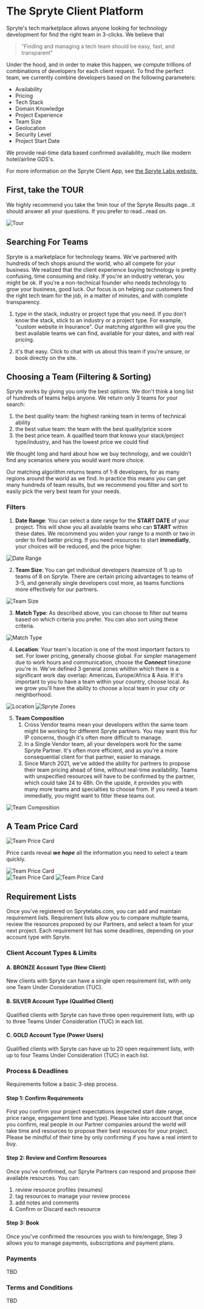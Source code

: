 # The Spryte Client Platform

Spryte's tech marketplace allows anyone looking for technology development for find the right team in 3-clicks. We believe that

> "Finding and managing a tech team should be easy, fast, and transparent"

Under the hood, and in order to make this happen, we compute trillions of combinations of developers for each client request. To find the perfect team, we currently combine developers based on the following parameters: 
- Availability
- Pricing
- Tech Stack
- Domain Knowledge
- Project Experience
- Team Size
- Geolocation
- Security Level
- Project Start Date

We provide real-time data based confirmed availability, much like modern hotel/airline GDS's. 

For more information on the Spryte Client App, see [the Spryte Labs website.](https://www.sprytelabs.com) 

## First, take the TOUR

We highly recommend you take the 1min tour of the Spryte Results page...it should answer all your questions. If you prefer to read...read on.

![Tour](_media/clientPlatform/tour.jpeg)


## Searching For Teams

Spryte is a marketplace for technology teams. We've partnered with hundreds of tech shops around the world, who all compete for your business. We realized that the client experience buying technology is pretty confusing, time consuming and risky. If you're an industry veteran, you might be ok. If you're a non-technical founder who needs technology to grow your business, good luck. Our focus is on helping our customers find the right tech team for the job, in a matter of minutes, and with complete transparency.

1. type in the stack, industry or project type that you need. If you don't know the stack, stick to an industry or a project type. For example, "custom website in Insurance". Our matching algorithm will give you the best available teams we can find, available for your dates, and with real pricing.

2. it's that easy. Click to chat with us about this team if you're unsure, or book directly on the site.


## Choosing a Team (Filtering & Sorting)

Spryte works by giving you only the best options. We don't think a long list of hundreds of teams helps anyone. We return only 3 teams for your search:
1. the best quality team: the highest ranking team in terms of technical ability
2. the best value team: the team with the best quality/price score
3. the best price team. A qualified team that knows your stack/project type/industry, and has the lowest price we could find

We thought long and hard about how we buy technology, and we couldn't find any scenarios where you would want more choice. 

Our matching algorithm returns teams of 1-8 developers, for as many regions around the world as we find. In practice this means you can get many hundreds of team results, but we recommend you filter and sort to easily pick the very best team for your needs. 

### Filters

1. **Date Range**: You can select a date range for the **START DATE** of your project. This will show you all available teams who can **START** within these dates. We recommend you widen your range to a month or two in order to find better pricing. If you need resources to start **immediatly**, your choices will be reduced, and the price higher. 

![Date Range](_media/clientPlatform/filters-dates.jpeg)

2. **Team Size**: You can get individual developers (teamsize of 1) up to teams of 8 on Spryte. There are certain pricing advantages to teams of 3-5, and generally single developers cost more, as teams functions more effectively for our partners.

![Team Size](_media/clientPlatform/filters-teamsize.jpeg)

3. **Match Type**: As described above, you can choose to filter out teams based on which criteria you prefer. You can also sort using these criteria.

![Match Type](_media/clientPlatform/filters-algorithm.jpeg)

4. **Location**: Your team's location is one of the most important factors to set. For lower pricing, generally choose global. For simpler management due to work hours and communication, choose the ***Connect*** timezone you're in. We've defined 3 general zones whithin which there is a significant work day overlap: Americas, Europe/Africa & Asia. If it's important to you to have a team within your country, choose local. As we grow you'll have the ability to choose a local team in your city or neighborhood.

![Location](_media/clientPlatform/filters-location.jpeg)  ![Spryte Zones](_media/clientPlatform/SPRYTE-ZONES-v1-WHITE.png)

5. **Team Composition**
    1. Cross Vendor teams mean your developers within the same team might be working for different Spryte partners. You may want this for IP concerns, though it's often more difficult to manage.
    2. In a Single Vendor team, all your developers work for the same Spryte Partner. It's often more efficient, and as you're a more consequential client for that partner, easier to manage.
    3. Since March 2021, we've added the ability for partners to propose their team pricing ahead of time, without real-time availability. Teams with unspecified resources will have to be confirmed by the partner, which could take 24 to 48h. On the upside, it provides you with many more teams and specialties to choose from. If you need a team immediatly, you might want to fitler these teams out.

 ![Team Composition](_media/clientPlatform/filters-type.jpeg)    


## A Team Price Card

 ![Team Price Card](_media/clientPlatform/price-card.jpeg)    

Price cards reveal ***we hope*** all the information you need to select a team quickly. 

 ![Team Price Card](_media/clientPlatform/price-card-2.jpeg)   
 ![Team Price Card](_media/clientPlatform/price-card-3-finance-java.jpeg) 
 ![Team Price Card](_media/clientPlatform/price-card-4-custom-website.jpeg)


## Requirement Lists

Once you've registered on Sprytelabs.com, you can add and maintain requirement lists. Requirement lists allow you to compare multiple teams, review the resources proposed by our Partners, and select a team for your next project. Each requirement list has some deadlines, depending on your account type with Spryte. 

### Client Account Types & Limits

#### A. BRONZE Account Type (New Client)
New clients with Spryte can have a single open requirement list, with only one Team Under Consideration (TUC).

#### B. SILVER Account Type (Qualified Client)
Qualified clients with Spryte can have three open requirement lists, with up to three Teams Under Consideration (TUC) in each list.

#### C. GOLD Account Type (Power Users)
Qualified clients with Spryte can have up to 20 open requirement lists, with up to four Teams Under Consideration (TUC) in each list.

### Process & Deadlines
Requirements follow a basic 3-step process. 

#### Step 1: Confirm Requirements
First you confirm your project expectations (expected start date range, price range, engagement time and type). Please take into account that once you confirm, real people in our Partner companies around the world will take time and resources to propose their best resources for your project. Please be mindful of their time by only confirming if you have a real intent to buy.

#### Step 2: Review and Confirm Resources
Once you've confirmed, our Spryte Partners can respond and propose their available resources. You can:

  1. review resource profiles (resumes)
  2. tag resources to manage your review process
  3. add notes and comments
  4. Confirm or Discard each resource

#### Step 3: Book
Once you've confirmed the resources you wish to hire/engage, Step 3 allows you to manage payments, subscriptions and payment plans.


### Payments
TBD

### Terms and Conditions
TBD
